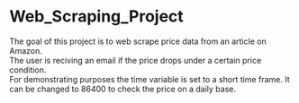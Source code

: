 # Web_Scraping_Project

The goal of this project is to web scrape price data from an article on Amazon.<br>
The user is reciving an email if the price drops under a certain price condition.<br>
For demonstrating purposes the time variable is set to a short time frame. It can be changed to 86400 to check the price on a daily base.
